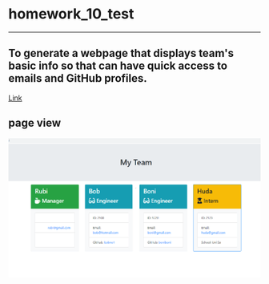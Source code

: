 # homework_10_test
___

##  To generate a webpage that displays team's basic info so that can have quick access to emails and GitHub profiles.

[Link](https://rumardas.github.io/generate_team/)

## page view
![Test Image 1](./desktop_view.png)